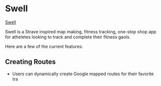 # Swell

[Swell](https://swell-.herokuapp.com/#/)


Swell is a Strave inspired map making, fitness tracking, one-stop shop app for atheletes looking to track and complete their fitness gaols.  

Here are a few of the current features:

## Creating Routes

* Users can dynamically create Google mapped routes for their favorite tra

